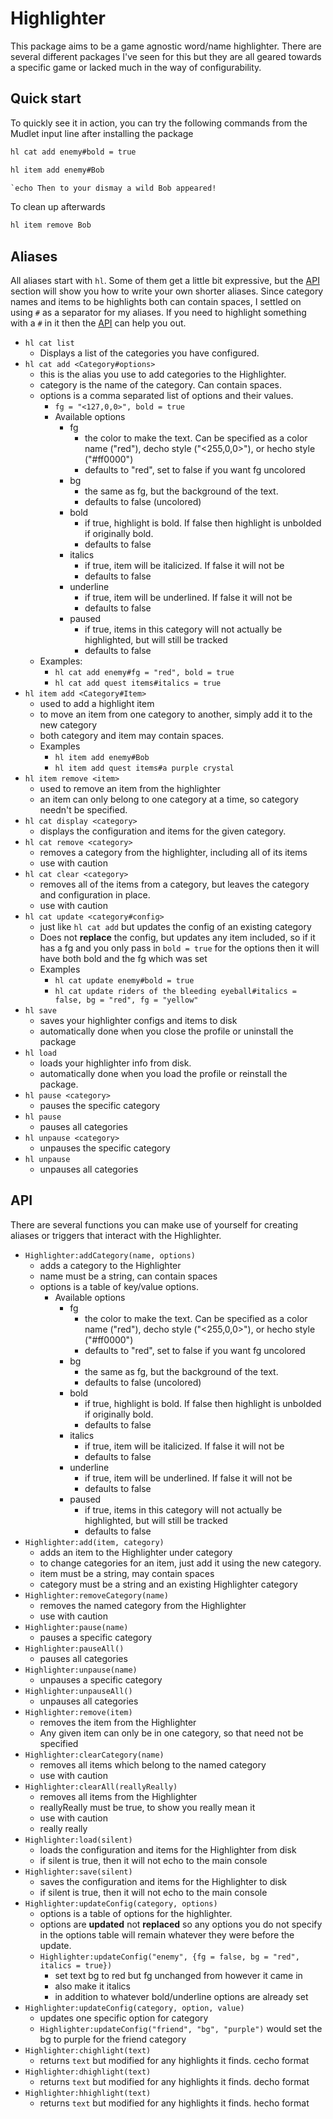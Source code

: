 # Highlighter

This package aims to be a game agnostic word/name highlighter. There are several different packages I've seen for this but they are all geared towards a specific game or lacked much in the way of configurability.

## Quick start

To quickly see it in action, you can try the following commands from the Mudlet input line after installing the package

```txt
hl cat add enemy#bold = true
```

```txt
hl item add enemy#Bob
```

```txt
`echo Then to your dismay a wild Bob appeared!
```

To clean up afterwards

```txt
hl item remove Bob
```

## Aliases

All aliases start with `hl`. Some of them get a little bit expressive, but the [API](#API) section will show you how to write your own shorter aliases. Since category names and items to be highlights both can contain spaces, I settled on using `#` as a separator for my aliases. If you need to highlight something with a `#` in it then the [API](#API) can help you out.

* `hl cat list`
  * Displays a list of the categories you have configured.
* `hl cat add <Category#options>`
  * this is the alias you use to add categories to the Highlighter.
  * category is the name of the category. Can contain spaces.
  * options is a comma separated list of options and their values.
    * `fg = "<127,0,0>", bold = true`
    * Available options
      * fg
        * the color to make the text. Can be specified as a color name ("red"), decho style ("<255,0,0>"), or hecho style ("#ff0000")
        * defaults to "red", set to false if you want fg uncolored
      * bg
        * the same as fg, but the background of the text.
        * defaults to false (uncolored)
      * bold
        * if true, highlight is bold. If false then highlight is unbolded if originally bold.
        * defaults to false
      * italics
        * if true, item will be italicized. If false it will not be
        * defaults to false
      * underline
        * if true, item will be underlined. If false it will not be
        * defaults to false
      * paused
        * if true, items in this category will not actually be highlighted, but will still be tracked
        * defaults to false
  * Examples:
    * `hl cat add enemy#fg = "red", bold = true`
    * `hl cat add quest items#italics = true`
* `hl item add <Category#Item>`
  * used to add a highlight item
  * to move an item from one category to another, simply add it to the new category
  * both category and item may contain spaces.
  * Examples
    * `hl item add enemy#Bob`
    * `hl item add quest items#a purple crystal`
* `hl item remove <item>`
  * used to remove an item from the highlighter
  * an item can only belong to one category at a time, so category needn't be specified.
* `hl cat display <category>`
  * displays the configuration and items for the given category.
* `hl cat remove <category>`
  * removes a category from the highlighter, including all of its items
  * use with caution
* `hl cat clear <category>`
  * removes all of the items from a category, but leaves the category and configuration in place.
  * use with caution
* `hl cat update <category#config>`
  * just like `hl cat add` but updates the config of an existing category
  * Does not **replace** the config, but updates any item included, so if it has a fg and you only pass in `bold = true` for the options then it will have both bold and the fg which was set
  * Examples
    * `hl cat update enemy#bold = true`
    * `hl cat update riders of the bleeding eyeball#italics = false, bg = "red", fg = "yellow"`
* `hl save`
  * saves your highlighter configs and items to disk
  * automatically done when you close the profile or uninstall the package
* `hl load`
  * loads your highlighter info from disk.
  * automatically done when you load the profile or reinstall the package.
* `hl pause <category>`
  * pauses the specific category
* `hl pause`
  * pauses all categories
* `hl unpause <category>`
  * unpauses the specific category
* `hl unpause`
  * unpauses all categories

## API

There are several functions you can make use of yourself for creating aliases or triggers that interact with the Highlighter.

* `Highlighter:addCategory(name, options)`
  * adds a category to the Highlighter
  * name must be a string, can contain spaces
  * options is a table of key/value options.
    * Available options
      * fg
        * the color to make the text. Can be specified as a color name ("red"), decho style ("<255,0,0>"), or hecho style ("#ff0000")
        * defaults to "red", set to false if you want fg uncolored
      * bg
        * the same as fg, but the background of the text.
        * defaults to false (uncolored)
      * bold
        * if true, highlight is bold. If false then highlight is unbolded if originally bold.
        * defaults to false
      * italics
        * if true, item will be italicized. If false it will not be
        * defaults to false
      * underline
        * if true, item will be underlined. If false it will not be
        * defaults to false
      * paused
        * if true, items in this category will not actually be highlighted, but will still be tracked
        * defaults to false
* `Highlighter:add(item, category)`
  * adds an item to the Highlighter under category
  * to change categories for an item, just add it using the new category.
  * item must be a string, may contain spaces
  * category must be a string and an existing Highlighter category
* `Highlighter:removeCategory(name)`
  * removes the named category from the Highlighter
  * use with caution
* `Highlighter:pause(name)`
  * pauses a specific category
* `Highlighter:pauseAll()`
  * pauses all categories
* `Highlighter:unpause(name)`
  * unpauses a specific category
* `Highlighter:unpauseAll()`
  * unpauses all categories
* `Highlighter:remove(item)`
  * removes the item from the Highlighter
  * Any given item can only be in one category, so that need not be specified
* `Highlighter:clearCategory(name)`
  * removes all items which belong to the named category
  * use with caution
* `Highlighter:clearAll(reallyReally)`
  * removes all items from the Highlighter
  * reallyReally must be true, to show you really mean it
  * use with caution
  * really really
* `Highlighter:load(silent)`
  * loads the configuration and items for the Highlighter from disk
  * if silent is true, then it will not echo to the main console
* `Highlighter:save(silent)`
  * saves the configuration and items for the Highlighter to disk
  * if silent is true, then it will not echo to the main console
* `Highlighter:updateConfig(category, options)`
  * options is a table of options for the highlighter.
  * options are **updated** not **replaced** so any options you do not specify in the options table will remain whatever they were before the update.
  * `Highlighter:updateConfig("enemy", {fg = false, bg = "red", italics = true})`
    * set text bg to red but fg unchanged from however it came in
    * also make it italics
    * in addition to whatever bold/underline options are already set
* `Highlighter:updateConfig(category, option, value)`
  * updates one specific option for category
  * `Highlighter:updateConfig("friend", "bg", "purple")` would set the bg to purple for the friend category
* `Highlighter:chighlight(text)`
  * returns `text` but modified for any highlights it finds. cecho format
* `Highlighter:dhighlight(text)`
  * returns `text` but modified for any highlights it finds. decho format
* `Highlighter:hhighlight(text)`
  * returns `text` but modified for any highlights it finds. hecho format
